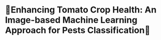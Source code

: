 # 🍅Enhancing Tomato Crop Health: An Image-based Machine Learning Approach for Pests Classification🍅
